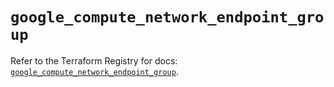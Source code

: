 # `google_compute_network_endpoint_group`

Refer to the Terraform Registry for docs: [`google_compute_network_endpoint_group`](https://registry.terraform.io/providers/hashicorp/google-beta/5.29.1/docs/resources/google_compute_network_endpoint_group).
